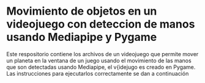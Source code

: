 # Movimiento de objetos en un videojuego  con deteccion de manos usando Mediapipe y Pygame
 Este respositorio contiene los archivos de un videojuego que permite mover un planeta en la ventana de un juego  usando el movimiento de las manos que son detectadas usando Mediapipe, el v{idejugo es creado en Pygame. Las instrucciones para ejecutarlos correctamente se dan a continuación
